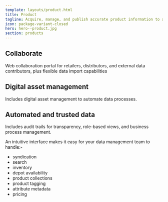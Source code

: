 ```yaml
---
template: layouts/product.html
title: Product
tagline: Acquire, manage, and publish accurate product information to all channels
icon: package-variant-closed
hero: hero--product.jpg
section: products
---
```


## Collaborate

Web collaboration portal for retailers, distributors, and external data contributors, plus flexible data import capabilities
 
## Digital asset management

Includes digital asset management to automate data processes.

## Automated and trusted data

Includes audit trails for transparency, role-based views, and business process management.
 
An intuitive interface makes it easy for your data management team to handle:-

- syndication
- search
- inventory
- depot availability
- product collections
- product tagging
- attribute metadata
- pricing
